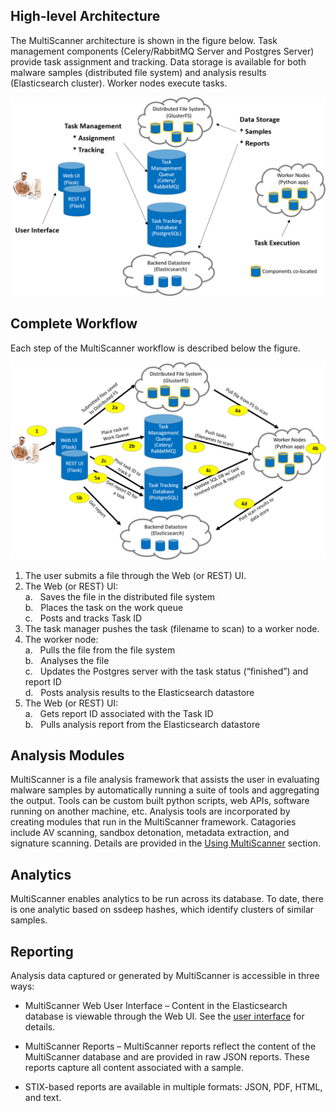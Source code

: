 High-level Architecture
-----------------------
The MultiScanner architecture is shown in the figure below. Task management components (Celery/RabbitMQ Server and Postgres Server) provide task assignment and tracking. Data storage is available for both malware samples (distributed file system) and analysis results (Elasticsearch cluster). Worker nodes execute tasks.

![architecture1](img/arch1.png "MultiScanner Architecture")

Complete Workflow
-----------------
Each step of the MultiScanner workflow is described below the figure.

![architecture2](img/arch2.png "MultiScanner Workflow")

1. The user submits a file through the Web (or REST) UI.
1. The Web (or REST) UI:  
  a\. &nbsp; Saves the file in the distributed file system  
  b\. &nbsp; Places the task on the work queue  
  c\. &nbsp; Posts and tracks Task ID  
1. The task manager pushes the task (filename to scan) to a worker node.
1. The worker node:  
  a\. &nbsp; Pulls the file from the file system  
  b\. &nbsp; Analyses the file  
  c\. &nbsp; Updates the Postgres server with the task status (“finished”) and report ID  
  d\. &nbsp; Posts analysis results to the Elasticsearch datastore  
1. The Web (or REST) UI:  
  a\. &nbsp; Gets report ID associated with the Task ID  
  b\. &nbsp; Pulls analysis report from the Elasticsearch datastore  

Analysis Modules
----------------
MultiScanner is a file analysis framework that assists the user in evaluating malware samples by automatically running a suite of tools and aggregating the output. Tools can be custom built python scripts, web APIs, software running on another machine, etc. 
Analysis tools are incorporated by creating modules that run in the MultiScanner framework. Catagories include AV scanning, sandbox detonation, metadata extraction, and signature scanning. Details are provided in the [Using MultiScanner](using#default-analysis-modules) section.

Analytics
---------
MultiScanner enables analytics to be run across its database. To date, there is one analytic based on ssdeep hashes, which identify clusters of similar samples.

Reporting
---------
Analysis data captured or generated by MultiScanner is accessible in three ways:

* MultiScanner Web User Interface – Content in the Elasticsearch database is viewable through the Web UI. See the [user interface](using.md#web-user-interface) for details. 

* MultiScanner Reports – MultiScanner reports reflect the content of the MultiScanner database and are provided in raw JSON reports. These reports capture all content associated with a sample.

* STIX-based reports are available in multiple formats: JSON, PDF, HTML, and text. 